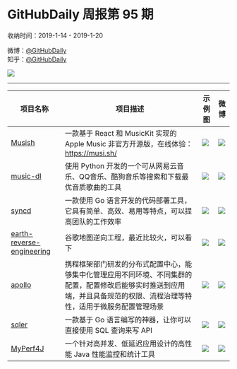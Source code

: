 # GitHubDaily 周报第 95 期

收纳时间：2019-1-14 - 2019-1-20

微博：[@GitHubDaily](https://weibo.com/GitHubDaily)    
知乎：[@GitHubDaily](https://www.zhihu.com/people/githubdaily)

![](https://raw.githubusercontent.com/GitHubDaily/GitHubDaily/master/assets/weixin.png)

---

项目名称 | 项目描述 | 示例图 | 微博
--- | --- | --- | ---
[Musish](https://github.com/Musish/Musish) | 一款基于 React 和 MusicKit 实现的 Apple Music 非官方开源版，在线体验：https://musi.sh/ | ![](http://wx3.sinaimg.cn/large/006fiYtfgy1fzcy53hqi7j315k0u0n89.jpg) | [![](https://raw.githubusercontent.com/GitHubDaily/GitHubDaily/master/assets/sina_logo.png)](https://weibo.com/5722964389/HcPZ4ej6v)
[music-dl](https://github.com/0xHJK/music-dl) | 使用 Python 开发的一个可从网易云音乐、QQ音乐、酷狗音乐等搜索和下载最优音质歌曲的工具 | ![](http://wx3.sinaimg.cn/large/006fiYtfgy1fzcb445ba2j30od0gi77q.jpg) | [![](https://raw.githubusercontent.com/GitHubDaily/GitHubDaily/master/assets/sina_logo.png)](https://weibo.com/5722964389/HcM3xbOla)
[syncd](https://github.com/dreamans/syncd) | 一款使用 Go 语言开发的代码部署工具，它具有简单、高效、易用等特点，可以提高团队的工作效率 | ![](http://wx4.sinaimg.cn/large/006fiYtfgy1fz8vfsotpkj314g0u0djq.jpg) | [![](https://raw.githubusercontent.com/GitHubDaily/GitHubDaily/master/assets/sina_logo.png)](https://weibo.com/5722964389/HcjM2jeRb)
[earth-reverse-engineering](https://github.com/retroplasma/earth-reverse-engineering) | 谷歌地图逆向工程，最近比较火，可以看下 | ![](http://wx1.sinaimg.cn/large/006fiYtfgy1fz8d4etpifj31b50u0qmw.jpg) | [![](https://raw.githubusercontent.com/GitHubDaily/GitHubDaily/master/assets/sina_logo.png)](https://weibo.com/5722964389/HccwcyboT)
[apollo](https://github.com/ctripcorp/apollo) | 携程框架部门研发的分布式配置中心，能够集中化管理应用不同环境、不同集群的配置，配置修改后能够实时推送到应用端，并且具备规范的权限、流程治理等特性，适用于微服务配置管理场景 | ![](http://wx4.sinaimg.cn/large/006fiYtfgy1fz7nho1gl3j312u0qv7bg.jpg) | [![](https://raw.githubusercontent.com/GitHubDaily/GitHubDaily/master/assets/sina_logo.png)](https://weibo.com/5722964389/Hcaly30od)
[sqler](https://github.com/alash3al/sqler) | 一款基于 Go 语言编写的神器，让你可以直接使用 SQL 查询来写 API | ![](http://wx2.sinaimg.cn/large/006fiYtfgy1fz6dglviszj31ga0agju8.jpg) | [![](https://raw.githubusercontent.com/GitHubDaily/GitHubDaily/master/assets/sina_logo.png)](https://weibo.com/5722964389/HbWhM7AZz)
[MyPerf4J](https://github.com/LinShunKang/MyPerf4J) | 一个针对高并发、低延迟应用设计的高性能 Java 性能监控和统计工具 | ![](http://wx1.sinaimg.cn/large/006fiYtfgy1fz33cmhhfbg31a90oekjl.gif) | [![](https://raw.githubusercontent.com/GitHubDaily/GitHubDaily/master/assets/sina_logo.png)](https://weibo.com/5722964389/HbRuxt1rj)
